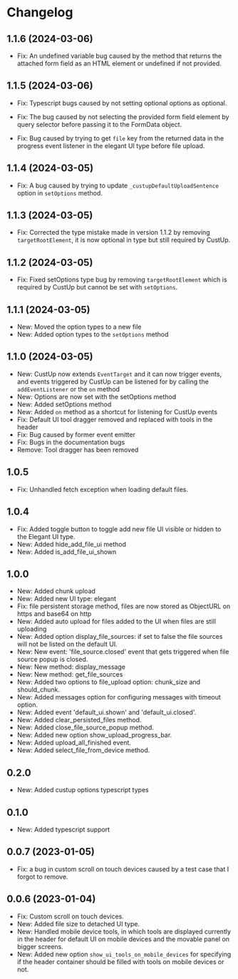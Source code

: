 # Changelog

## 1.1.6 (2024-03-06)

- Fix: An undefined variable bug caused by the method that returns the attached form field as an HTML element or undefined if not provided.

## 1.1.5 (2024-03-06)

- Fix: Typescript bugs caused by not setting optional options as optional.

- Fix: The bug caused by not selecting the provided form field element by query selector before passing it to the FormData object.

- Fix: Bug caused by trying to get `file` key from the returned data in the progress event listener in the elegant UI type before file upload.

## 1.1.4 (2024-03-05)

- Fix: A bug caused by trying to update `_custupDefaultUploadSentence` option in `setOptions` method.

## 1.1.3 (2024-03-05)

- Fix: Corrected the type mistake made in version 1.1.2 by removing `targetRootElement`, it is now optional in type but still required by CustUp.

## 1.1.2 (2024-03-05)

- Fix: Fixed setOptions type bug by removing `targetRootElement` which is required by CustUp but cannot be set with `setOptions`.

## 1.1.1 (2024-03-05)

- New: Moved the option types to a new file
- New: Added option types to the `setOptions` method

## 1.1.0 (2024-03-05)

- New: CustUp now extends `EventTarget` and it can now trigger events, and events triggered by CustUp can be listened for by calling the `addEventListener` or the `on` method
- New: Options are now set with the setOptions method
- New: Added setOptions method
- New: Added `on` method as a shortcut for listening for CustUp events
- Fix: Default UI tool dragger removed and replaced with tools in the header
- Fix: Bug caused by former event emitter
- Fix: Bugs in the documentation bugs
- Remove: Tool dragger has been removed

## 1.0.5

- Fix: Unhandled fetch exception when loading default files.

## 1.0.4

- Fix: Added toggle button to toggle add new file UI visible or hidden to the Elegant UI type.
- New: Added hide_add_file_ui method
- New: Added is_add_file_ui_shown

## 1.0.0

- New: Added chunk upload
- New: Added new UI type: elegant
- Fix: file persistent storage method, files are now stored as ObjectURL on https and base64 on http
- New: Added auto upload for files added to the UI when files are still uploading
- New: Added option display_file_sources: if set to false the file sources will not be listed on the default UI.
- New: New event: 'file_source.closed' event that gets triggered when file source popup is closed.
- New: New method: display_message
- New: New method: get_file_sources
- New: Added two options to file_upload option: chunk_size and should_chunk.
- New: Added messages option for configuring messages with timeout option.
- New: Added event 'default_ui.shown' and 'default_ui.closed'.
- New: Added clear_persisted_files method.
- New: Added close_file_source_popup method.
- New: Added new option show_upload_progress_bar.
- New: Added upload_all_finished event.
- New: Added select_file_from_device method.

## 0.2.0

- New: Added custup options typescript types

## 0.1.0

- New: Added typescript support

## 0.0.7 (2023-01-05)

- Fix: a bug in custom scroll on touch devices caused by a test case that I forgot to remove.

## 0.0.6 (2023-01-04)

- Fix: Custom scroll on touch devices.
- New: Added file size to detached UI type.
- New: Handled mobile device tools, in which tools are displayed currently in the header for default UI on mobile devices and the movable panel on bigger screens.
- New: Added new option `show_ui_tools_on_mobile_devices` for specifying if the header container should be filled with tools on mobile devices or not.
